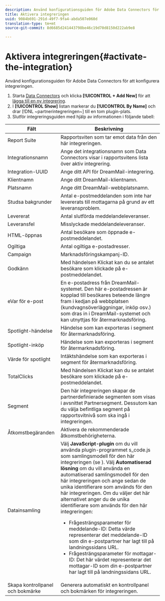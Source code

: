 ```yaml
---
description: Använd konfigurationsguiden för Adobe Data Connectors för att konfigurera integreringen.
title: Aktivera integreringen
uuid: 9084b691-291d-49f7-9fa4-abda507e060d
translation-type: tm+mt
source-git-commit: 8d6685d241443798be46c19d70d8150d222ab9e8

---
```



# Aktivera integreringen{#activate-the-integration}

Använd konfigurationsguiden för Adobe Data Connectors för att konfigurera integreringen.

1. Starta [Data Connectors](https://docs.adobe.com/content/help/en/analytics/import/dataconnectors/getting-started-data-connectors.html) och klicka **[!UICONTROL + Add New]** för att [lägga till en ny integrering](https://docs.adobe.com/content/help/en/analytics/import/dataconnectors/getting-started-data-connectors.html).
1. I **[!UICONTROL Show]** listan markerar du **[!UICONTROL By Name]** och drar [!DNL ~partnerintegreringen~] till en tom plugin-plats.
1. Slutför integreringsguiden med hjälp av informationen i följande tabell:

| Fält | Beskrivning |
|--- |--- |
| Report Suite | Rapportsviten som tar emot data från den här integreringen. |
| Integrationsnamn | Ange det integrationsnamn som Data Connectors visar i rapportsvitens lista över aktiv integrering. |
| Integration-UUID | Ange ditt API för DreamMail-integrering. |
| Klientnamn | Ange ditt DreamMail-klientnamn. |
| Platsnamn | Ange ditt DreamMail-webbplatsnamn. |
| Studsa bakgrunder | Antal e-postmeddelanden som inte har levererats till mottagarna på grund av ett leveransproblem. |
| Levererat | Antal slutförda meddelandeleveranser. |
| Leveransfel | Misslyckade meddelandeleveranser. |
| HTML-öppnas | Antal besökare som öppnade e-postmeddelandet. |
| Ogiltiga | Antal ogiltiga e-postadresser. |
| Campaign | Marknadsföringskampanj-ID. |
| Godkänn | Med händelsen Klickat kan du se antalet besökare som klickade på e-postmeddelandet. |
| eVar för e-post | En e-postadress från DreamMail-systemet. Den här e-postadressen är kopplad till besökares beteende längre fram i kedjan på webbplatsen (kundvagnsöverläggningar, inköp osv.) som dras in i DreamMail-systemet och kan utnyttjas för återmarknadsföring. |
| Spotlight-händelse | Händelse som kan exporteras i segment för återmarknadsföring. |
| Spotlight-inköp | Händelse som kan exporteras i segment för återmarknadsföring. |
| Värde för spotlight | Intäktshändelse som kan exporteras i segment för återmarknadsföring. |
| TotalClicks | Med händelsen Klickat kan du se antalet besökare som klickade på e-postmeddelandet. |
| Segment | Den här integreringen skapar de partnerdefinierade segmenten som visas i avsnittet Partnersegment. Dessutom kan du välja befintliga segment på rapportsvitnivå som ska ingå i integreringen. |
| Åtkomstbegäranden | Aktivera de rekommenderade åtkomstbehörigheterna. |
| Datainsamling | Välj **JavaScript-plugin** om du vill använda plugin-programmet s_code.js som samlingsmodell för den här integreringen (se ). Välj **Automatiserad lösning** om du vill använda en automatiserad samlingsmodell för den här integreringen och ange sedan de unika identifierare som används för den här integreringen. Om du väljer det här alternativet anger du de unika identifierare som används för den här integreringen:<ul><li>Frågesträngsparameter för meddelande-ID: Detta värde representerar det meddelande-ID som din e-postpartner har lagt till på landningssidans URL.</li><li>Frågesträngsparameter för mottagar-ID: Det här värdet representerar det mottagar-ID som din e-postpartner har lagt till på landningssidans URL.</li></ul> |
| Skapa kontrollpanel och bokmärke | Generera automatiskt en kontrollpanel och bokmärken för integreringen. |
